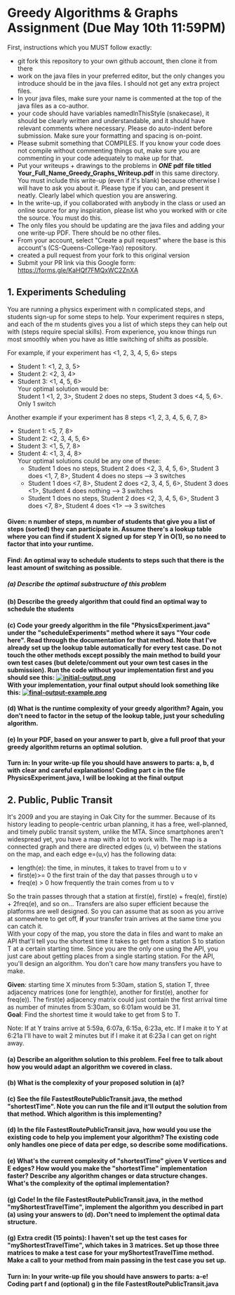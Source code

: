 # Greedy Algorithms & Graphs Assignment (Due May 10th 11:59PM)

First, instructions which you MUST follow exactly:
* git fork this repository to your own github account, then clone it from there
* work on the java files in your preferred editor, but the only changes you introduce should be in the java files. I should not get any extra project files.
* In your java files, make sure your name is commented at the top of the java files as a co-author.
* your code should have variables namedInThisStyle (snakecase), it should be clearly written and understandable, and it should have relevant comments where necessary. Please do auto-indent before submission. Make sure your formatting and spacing is on-point.
* Please submit something that COMPILES. If you know your code does not compile without commenting things out, make sure you are commenting in your code adequately to make up for that.
* Put your writeups + drawings to the problems in <b>*ONE* pdf file titled Your_Full_Name_Greedy_Graphs_Writeup.pdf</b> in this same directory. You must include this write-up (even if it's blank) because otherwise I will have to ask you about it. Please type if you can, and present it neatly. Clearly label which question you are answering.
* In the write-up, if you collaborated with anybody in the class or used an online source for any inspiration, please list who you worked with or cite the source. You must do this.
* The only files you should be updating are the java files and adding your one write-up PDF. There should be no other files.
* From your account, select "Create a pull request" where the base is this account's (CS-Queens-College-Yao) repository.
* created a pull request from your fork to this original version
* Submit your PR link via this Google form: https://forms.gle/KaHQf7FMQxWC2ZnXA

## 1. Experiments Scheduling

You are running a physics experiment with n complicated steps, and students sign-up for some steps to help. Your experiment requires n steps, and each of the m students gives you a list of which steps they can help out with (steps require special skills). From experience, you know things run most smoothly when you have as little switching of shifts as possible.

For example, if your experiment has <1, 2, 3, 4, 5, 6> steps
* Student 1: <1, 2, 3, 5>
* Student 2: <2, 3, 4>
* Student 3: <1, 4, 5, 6> <br>
Your optimal solution would be:<br>
Student 1 <1, 2, 3>, Student 2 does no steps, Student 3 does <4, 5, 6>. Only 1 switch

Another example if your experiment has 8 steps <1, 2, 3, 4, 5, 6, 7, 8>
* Student 1: <5, 7, 8>
* Student 2: <2, 3, 4, 5, 6>
* Student 3: <1, 5, 7, 8>
* Student 4: <1, 3, 4, 8> <br>
Your optimal solutions could be any one of these: <br>
  * Student 1 does no steps, Student 2 does <2, 3, 4, 5, 6>, Student 3 does <1, 7, 8>, Student 4 does no steps --> 3 switches <br>
  *  Student 1 does <7, 8>, Student 2 does <2, 3, 4, 5, 6>, Student 3 does <1>, Student 4 does nothing --> 3 switches <br>
  * Student 1 does no steps, Student 2 does <2, 3, 4, 5, 6>, Student 3 does <7, 8>, Student 4 does <1> --> 3 switches <br>

#### Given: n number of steps, m number of students that give you a list of steps (sorted) they can participate in. Assume there's a lookup table where you can find if student X signed up for step Y in O(1), so no need to factor that into your runtime.
#### Find: An optimal way to schedule students to steps such that there is the least amount of switching as possible.

##### (a) Describe the optimal substructure of this problem
#### (b) Describe the greedy algorithm that could find an optimal way to schedule the students
#### (c) Code your greedy algorithm in the file "PhysicsExperiment.java" under the "scheduleExperiments" method where it says "Your code here". Read through the documentation for that method. Note that I've already set up the lookup table automatically for every test case. Do not touch the other methods except possibly the main method to build your own test cases (but delete/comment out your own test cases in the submission). Run the code without your implementation first and you should see this: [![initial-output.png](https://i.postimg.cc/SKBDtqgL/initial-output.png)](https://postimg.cc/qtGsNfVg) <br> With your implementation, your final output should look something like this: [![final-output-example.png](https://i.postimg.cc/FsLw9WLH/final-output-example.png)](https://postimg.cc/YhtdRxR5)
#### (d) What is the runtime complexity of your greedy algorithm? Again, you don't need to factor in the setup of the lookup table, just your scheduling algorithm.
#### (e) In your PDF, based on your answer to part b, give a full proof that your greedy algorithm returns an optimal solution.


#### Turn in: In your write-up file you should have answers to parts: a, b, d with clear and careful explanations! Coding part c in the file PhysicsExperiment.java, I will be looking at the final output

## 2. Public, Public Transit
It's 2009 and you are staying in Oak City for the summer. Because of its history leading to people-centric urban planning, it has a free, well-planned, and timely public transit system, unlike the MTA. Since smartphones aren't widespread yet, you have a map with a lot to work with. The map is a connected graph and there are directed edges (u, v) between the stations on the map, and each edge e=(u,v) has the following data:
* length(e): the time, in minutes, it takes to travel from u to v
* first(e)>= 0 the first train of the day that passes through u to v
* freq(e) > 0 how frequently the train comes from u to v

So the train passes through that a station at first(e), first(e) + freq(e), first(e) + 2freq(e), and so on... Transfers are also super efficient because the platforms are well designed. So you can assume that as soon as you arrive at somewhere to get off, <b>if</b> your transfer train arrives at the same time you can catch it. <br> With your copy of the map, you store the data in files and want to make an API that'll tell you the shortest time it takes to get from a station S to station T at a certain starting time. Since you are the only one using the API, you just care about getting places from a single starting station. For the API, you'll design an algorithm. You don't care how many transfers you have to make.

<b>Given</b>: starting time X minutes from 5:30am, station S, station T, three adjacency matrices (one for length(e), another for first(e), another for freq(e)). The first(e) adjacency matrix could just contain the first arrival time as number of minutes from 5:30am, so 6:01am would be 31.<br>
<b>Goal</b>: Find the shortest time it would take to get from S to T.

Note: If at Y trains arrive at 5:59a, 6:07a, 6:15a, 6:23a, etc. If I make it to Y at 6:21a I'll have to wait 2 minutes but if I make it at 6:23a I can get on right away.

#### (a) Describe an algorithm solution to this problem. Feel free to talk about how you would adapt an algorithm we covered in class.
#### (b) What is the complexity of your proposed solution in (a)?
#### (c) See the file FastestRoutePublicTransit.java, the method "shortestTime". Note you can run the file and it'll output the solution from that method. Which algorithm is this implementing?
#### (d) In the file FastestRoutePublicTransit.java, how would you use the existing code to help you implement your algorithm? The existing code only handles one piece of data per edge, so describe some modifications.
#### (e) What's the current complexity of "shortestTime" given V vertices and E edges? How would you make the "shortestTime" implementation faster? Describe any algorithm changes or data structure changes. What's the complexity of the optimal implementation?
#### (g) Code! In the file FastestRoutePublicTransit.java, in the method "myShortestTravelTime", implement the algorithm you described in part (a) using your answers to (d). Don't need to implement the optimal data structure.
#### (g) Extra credit (15 points): I haven't set up the test cases for "myShortestTravelTime", which takes in 3 matrices. Set up those three matrices to make a test case for your myShortestTravelTime method. Make a call to your method from main passing in the test case you set up.

#### Turn in: In your write-up file you should have answers to parts: a-e! Coding part f and (optional) g in the file FastestRoutePublicTransit.java
